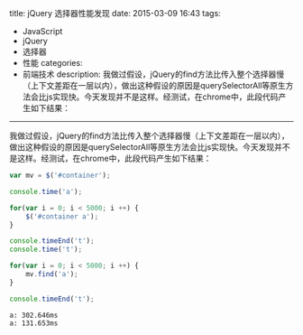 title: jQuery 选择器性能发现
date: 2015-03-09 16:43
tags:
 - JavaScript
 - jQuery
 - 选择器
 - 性能
categories: 
 - 前端技术
description: 我做过假设，jQuery的find方法比传入整个选择器慢（上下文差距在一层以内），做出这种假设的原因是querySelectorAll等原生方法会比js实现快。今天发现并不是这样。经测试，在chrome中，此段代码产生如下结果：

---

我做过假设，jQuery的find方法比传入整个选择器慢（上下文差距在一层以内），做出这种假设的原因是querySelectorAll等原生方法会比js实现快。今天发现并不是这样。经测试，在chrome中，此段代码产生如下结果：

```js
var mv = $('#container');

console.time('a');

for(var i = 0; i < 5000; i ++) {
    $('#container a');
}

console.timeEnd('t');
console.time('t');

for(var i = 0; i < 5000; i ++) {
    mv.find('a');
}

console.timeEnd('t');
```

```
a: 302.646ms
a: 131.653ms 
```

